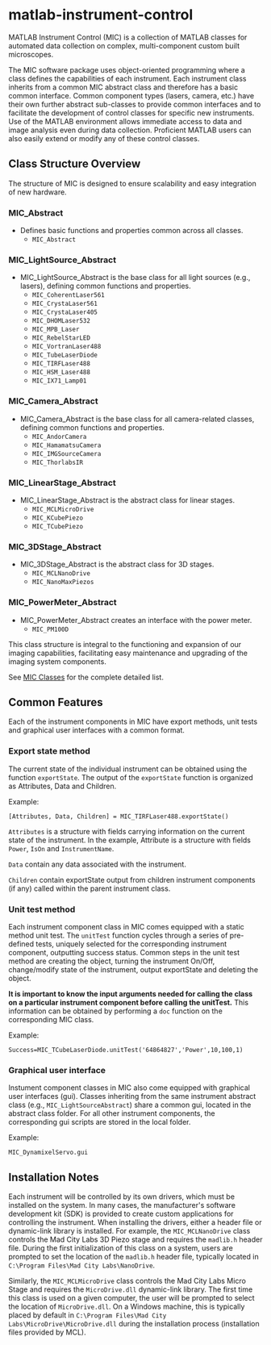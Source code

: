 # matlab-instrument-control
MATLAB Instrument Control (MIC) is a collection of MATLAB classes for automated data collection on complex, multi-component custom built microscopes.

The MIC software package uses object-oriented programming where a class defines the capabilities of each instrument. Each instrument class inherits from a common MIC abstract class and therefore has a basic common interface. Common component types (lasers, camera, etc.) have their own further abstract sub-classes to provide common interfaces and to facilitate the development of control classes for specific new instruments. Use of the MATLAB environment allows immediate access to data and image analysis even during data collection.  Proficient MATLAB users can also easily extend or modify any of these control classes. 

<!-- ## Class Structure of MIC -->
<!-- <p align="center"><img src="ClassStructure.png" width="80%" height="80%"></p> -->

## Class Structure Overview

 The structure of MIC is designed to ensure scalability and easy integration of new hardware.

### MIC_Abstract
- Defines basic functions and properties common across all classes.
  - `MIC_Abstract`

### MIC_LightSource_Abstract
- MIC_LightSource_Abstract is the base class for all light sources (e.g., lasers), defining common functions and properties.
  - `MIC_CoherentLaser561`
  - `MIC_CrystaLaser561`
  - `MIC_CrystaLaser405`
  - `MIC_DHOMLaser532`
  - `MIC_MPB_Laser`
  - `MIC_RebelStarLED`
  - `MIC_VortranLaser488`
  - `MIC_TubeLaserDiode`
  - `MIC_TIRFLaser488`
  - `MIC_HSM_Laser488`
  - `MIC_IX71_Lamp01`

### MIC_Camera_Abstract
- MIC_Camera_Abstract is the base class for all camera-related classes, defining common functions and properties.
  - `MIC_AndorCamera`
  - `MIC_HamamatsuCamera`
  - `MIC_IMGSourceCamera`
  - `MIC_ThorlabsIR`

### MIC_LinearStage_Abstract
- MIC_LinearStage_Abstract is the abstract class for linear stages.
  - `MIC_MCLMicroDrive`
  - `MIC_KCubePiezo`
  - `MIC_TCubePiezo`

### MIC_3DStage_Abstract
- MIC_3DStage_Abstract is the abstract class for 3D stages.
  - `MIC_MCLNanoDrive`
  - `MIC_NanoMaxPiezos`
  
### MIC_PowerMeter_Abstract
- MIC_PowerMeter_Abstract creates an interface with the power meter.
  - `MIC_PM100D`

This class structure is integral to the functioning and expansion of our imaging capabilities, facilitating easy maintenance and upgrading of the imaging system components.


See [MIC Classes](doc/MICclasses.md) for the complete detailed list.

## Common Features
Each of the instrument components in MIC have export methods, unit tests and graphical user interfaces with a common format.

### Export state method
The current state of the individual instrument can be obtained using the function `exportState`. The output of the `exportState` function is organized as Attributes, Data and Children.  

Example: 
```
[Attributes, Data, Children] = MIC_TIRFLaser488.exportState()
```
`Attributes` is a structure with fields carrying information on the current state of the instrument. In the example, Attribute is a structure with fields `Power`, `IsOn` and `InstrumentName`. 

`Data` contain any data associated with the instrument.

`Children` contain exportState output from children instrument components (if any) called within the parent instrument class. 


### Unit test method
Each instrument component class in MIC comes equipped with a static method unit test. The `unitTest` function cycles through a series of pre-defined tests, uniquely selected for the corresponding instrument component, outputting success status. Common steps in the unit test method are creating the object, turning the instrument On/Off, change/modify state of the instrument, output exportState and deleting the object.  

**It is important to know the input arguments needed for calling the class on a particular instrument component before calling the unitTest.** This information can be obtained by performing a `doc` function on the corresponding MIC class.

Example: 
```
Success=MIC_TCubeLaserDiode.unitTest('64864827','Power',10,100,1)
```

### Graphical user interface
Instument component classes in MIC also come equipped with graphical user interfaces (gui). Classes inheriting from the same instrument abstract class (e.g., `MIC_LightSourceAbstract`) share a common gui, located in the abstract class folder. For all other instrument components, the corresponding gui scripts are stored in the local folder.

Example: 
```
MIC_DynamixelServo.gui
```

## Installation Notes
Each instrument will be controlled by its own drivers, which must be installed on the system. In many cases, the manufacturer's software development kit (SDK) is provided to create custom applications for controlling the instrument. When installing the drivers, either a header file or dynamic-link library is installed. For example, the `MIC_MCLNanoDrive` class controls the Mad City Labs 3D Piezo stage and requires the `madlib.h` header file. During the first initialization of this class on a system, users are prompted to set the location of the `madlib.h` header file, typically located in `C:\Program Files\Mad City Labs\NanoDrive`. 

Similarly, the `MIC_MCLMicroDrive` class controls the Mad City Labs Micro Stage and requires the `MicroDrive.dll` dynamic-link library. The first time this class is used on a given computer, the user will be prompted to select the location of `MicroDrive.dll`. On a Windows machine, this is typically placed by default in `C:\Program Files\Mad City Labs\MicroDrive\MicroDrive.dll` during the installation process (installation files provided by MCL).